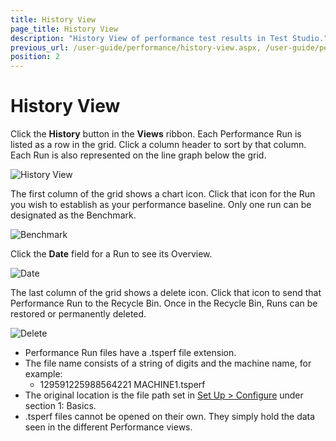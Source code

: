 ```yaml
---
title: History View
page_title: History View
description: "History View of performance test results in Test Studio."
previous_url: /user-guide/performance/history-view.aspx, /user-guide/performance/history-view
position: 2
---
```

# History View

Click the **History** button in the **Views** ribbon. Each Performance Run is listed as a row in the grid. Click a column header to sort by that column. Each Run is also represented on the line graph below the grid.

![History View][1]

The first column of the grid shows a chart icon. Click that icon for the Run you wish to establish as your performance baseline. Only one run can be designated as the Benchmark.

![Benchmark][2]

Click the **Date** field for a Run to see its Overview.

![Date][3]

The last column of the grid shows a delete icon. Click that icon to send that Performance Run to the Recycle Bin. Once in the Recycle Bin, Runs can be restored or permanently deleted.

![Delete][4]

- Performance Run files have a .tsperf file extension.
- The file name consists of a string of digits and the machine name, for example:
  - 129591225988564221 MACHINE1.tsperf
- The original location is the file path set in <a href="/features/testing-types/performance-testing/gather-perfomance-data" target="_blank">Set Up > Configure</a> under section 1: Basics. 
- .tsperf files cannot be opened on their own. They simply hold the data seen in the different Performance views.



[1]: /img/features/testing-types/performance-testing/history-view/fig1.png
[2]: /img/features/testing-types/performance-testing/history-view/fig2.png
[3]: /img/features/testing-types/performance-testing/history-view/fig3.png
[4]: /img/features/testing-types/performance-testing/history-view/fig4.png

